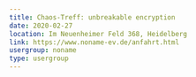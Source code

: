 ```yaml
---
title: Chaos-Treff: unbreakable encryption
date: 2020-02-27
location: Im Neuenheimer Feld 368, Heidelberg
link: https://www.noname-ev.de/anfahrt.html
usergroup: noname
type: usergroup
---
```

